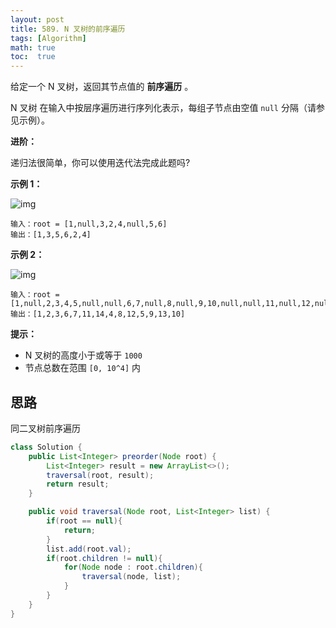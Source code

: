 ```yaml
---
layout: post
title: 589. N 叉树的前序遍历
tags: [Algorithm]
math: true
toc:  true
---
```


给定一个 N 叉树，返回其节点值的 **前序遍历** 。

N 叉树 在输入中按层序遍历进行序列化表示，每组子节点由空值 `null` 分隔（请参见示例）。

**进阶：**

递归法很简单，你可以使用迭代法完成此题吗?

**示例 1：**

![img](https://raw.githubusercontent.com/Traserve/traserve.github.io/main/_posts/algorithm/images/589-1.png)

```
输入：root = [1,null,3,2,4,null,5,6]
输出：[1,3,5,6,2,4]
```

**示例 2：**

![img](https://raw.githubusercontent.com/Traserve/traserve.github.io/main/_posts/algorithm/images/589-2.png)

```
输入：root = [1,null,2,3,4,5,null,null,6,7,null,8,null,9,10,null,null,11,null,12,null,13,null,null,14]
输出：[1,2,3,6,7,11,14,4,8,12,5,9,13,10]
```

**提示：**

- N 叉树的高度小于或等于 `1000`
- 节点总数在范围 `[0, 10^4]` 内

## 思路

同二叉树前序遍历

```java
class Solution {
    public List<Integer> preorder(Node root) {
        List<Integer> result = new ArrayList<>();
        traversal(root, result);
        return result;
    }

    public void traversal(Node root, List<Integer> list) {
        if(root == null){
            return;
        }
        list.add(root.val);
        if(root.children != null){
            for(Node node : root.children){
                traversal(node, list);
            }
        }
    }
}
```

